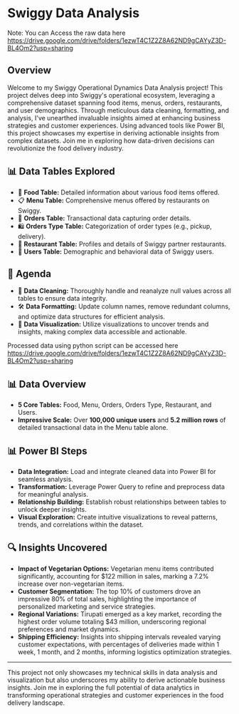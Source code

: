 
# Swiggy Data Analysis
Note: You can Access the raw data here https://drive.google.com/drive/folders/1ezwT4C1Z2Z8A62ND9gCAYyZ3D-BL4Om2?usp=sharing

## Overview
Welcome to my Swiggy Operational Dynamics Data Analysis project! This project delves deep into Swiggy's operational ecosystem, leveraging a comprehensive dataset spanning food items, menus, orders, restaurants, and user demographics. Through meticulous data cleaning, formatting, and analysis, I've unearthed invaluable insights aimed at enhancing business strategies and customer experiences. Using advanced tools like Power BI, this project showcases my expertise in deriving actionable insights from complex datasets. Join me in exploring how data-driven decisions can revolutionize the food delivery industry.

## 📊 Data Tables Explored
- 🍲 **Food Table:** Detailed information about various food items offered.
- 📋 **Menu Table:** Comprehensive menus offered by restaurants on Swiggy.
- 📝 **Orders Table:** Transactional data capturing order details.
- 🛍️ **Orders Type Table:** Categorization of order types (e.g., pickup, delivery).
- 🍴 **Restaurant Table:** Profiles and details of Swiggy partner restaurants.
- 👥 **Users Table:** Demographic and behavioral data of Swiggy users.

## 📝 Agenda
- 🧹 **Data Cleaning:** Thoroughly handle and reanalyze null values across all tables to ensure data integrity.
- 🛠️ **Data Formatting:** Update column names, remove redundant columns, and optimize data structures for efficient analysis.
- 💾 **Data Visualization:** Utilize visualizations to uncover trends and insights, making complex data accessible and actionable.

Processed data using python script can be accessed here 
https://drive.google.com/drive/folders/1ezwT4C1Z2Z8A62ND9gCAYyZ3D-BL4Om2?usp=sharing

## 📊 Data Overview
- **5 Core Tables:** Food, Menu, Orders, Orders Type, Restaurant, and Users.
- **Impressive Scale:** Over **100,000 unique users** and **5.2 million rows** of detailed transactional data in the Menu table alone.

## 📊 Power BI Steps
- **Data Integration:** Load and integrate cleaned data into Power BI for seamless analysis.
- **Transformation:** Leverage Power Query to refine and preprocess data for meaningful analysis.
- **Relationship Building:** Establish robust relationships between tables to unlock deeper insights.
- **Visual Exploration:** Create intuitive visualizations to reveal patterns, trends, and correlations within the dataset.

## 🔍 Insights Uncovered
- **Impact of Vegetarian Options:** Vegetarian menu items contributed significantly, accounting for $122 million in sales, marking a 7.2% increase over non-vegetarian items.
- **Customer Segmentation:** The top 10% of customers drove an impressive 80% of total sales, highlighting the importance of personalized marketing and service strategies.
- **Regional Variations:** Tirupati emerged as a key market, recording the highest order volume totaling $43 million, underscoring regional preferences and market dynamics.
- **Shipping Efficiency:** Insights into shipping intervals revealed varying customer expectations, with percentages of deliveries made within 1 week, 1 month, and 2 months, informing logistics optimization strategies.


---

This project not only showcases my technical skills in data analysis and visualization but also underscores my ability to derive actionable business insights. Join me in exploring the full potential of data analytics in transforming operational strategies and customer experiences in the food delivery landscape.


